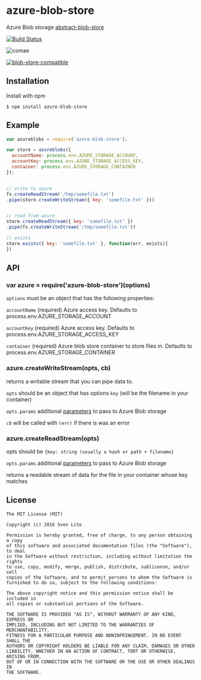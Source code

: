 
# azure-blob-store

  Azure Blob storage [abstract-blob-store](http://npmrepo.com/abstract-blob-store)

  [![Build Status](https://travis-ci.org/svnlto/azure-blob-store.svg)](https://travis-ci.org/svnlto/azure-blob-store)

  ![comae](https://img.shields.io/badge/Development%20sponsored%20by-Comae%20Technologies-green.svg)


  [![blob-store-compatible](https://raw.githubusercontent.com/maxogden/abstract-blob-store/master/badge.png)](https://github.com/maxogden/abstract-blob-store)

## Installation

  Install with npm

    $ npm install azure-blob-store

## Example

```js
var azureblobs = require('azure-blob-store');

var store = azureblobs({
  accountName: process.env.AZURE_STORAGE_ACCOUNT,
  accountKey: process.env.AZURE_STORAGE_ACCESS_KEY,
  container: process.env.AZURE_STORAGE_CONTAINER
});


// write to azure
fs.createReadStream('/tmp/somefile.txt')
.pipe(store.createWriteStream({ key: 'somefile.txt' }))


// read from azure
store.createReadStream({ key: 'somefile.txt' })
.pipe(fs.createWriteStream('/tmp/somefile.txt'))

// exists
store.exists({ key: 'somefile.txt' }, function(err, exists){
})
```

## API

### var azure = require('azure-blob-store')(options)

`options` must be an object that has the following properties:

`accountName` (required) Azure access key. Defaults to process.env.AZURE_STORAGE_ACCOUNT

`accountKey` (required) Azure access key. Defaults to process.env.AZURE_STORAGE_ACCESS_KEY

`container` (required) Azure blob store container to store files in. Defaults to process.env.AZURE_STORAGE_CONTAINER


### azure.createWriteStream(opts, cb)

returns a writable stream that you can pipe data to.

`opts` should be an object that has options `key` (will be the filename in
your container)

`opts.params` additional [parameters](https://azure.microsoft.com/en-us/documentation/articles/storage-nodejs-how-to-use-blob-storage/#set-up-an-azure-storage-connection) to pass to Azure Blob storage

`cb` will be called with `(err)` if there is was an error

### azure.createReadStream(opts)

opts should be `{key: string (usually a hash or path + filename}`

`opts.params` additional [parameters](https://azure.microsoft.com/en-us/documentation/articles/storage-nodejs-how-to-use-blob-storage/#set-up-an-azure-storage-connection) to pass to Azure Blob storage

returns a readable stream of data for the file in your container whose key matches

## License

    The MIT License (MIT)

    Copyright (c) 2016 Sven Lito

    Permission is hereby granted, free of charge, to any person obtaining a copy
    of this software and associated documentation files (the "Software"), to deal
    in the Software without restriction, including without limitation the rights
    to use, copy, modify, merge, publish, distribute, sublicense, and/or sell
    copies of the Software, and to permit persons to whom the Software is
    furnished to do so, subject to the following conditions:

    The above copyright notice and this permission notice shall be included in
    all copies or substantial portions of the Software.

    THE SOFTWARE IS PROVIDED "AS IS", WITHOUT WARRANTY OF ANY KIND, EXPRESS OR
    IMPLIED, INCLUDING BUT NOT LIMITED TO THE WARRANTIES OF MERCHANTABILITY,
    FITNESS FOR A PARTICULAR PURPOSE AND NONINFRINGEMENT. IN NO EVENT SHALL THE
    AUTHORS OR COPYRIGHT HOLDERS BE LIABLE FOR ANY CLAIM, DAMAGES OR OTHER
    LIABILITY, WHETHER IN AN ACTION OF CONTRACT, TORT OR OTHERWISE, ARISING FROM,
    OUT OF OR IN CONNECTION WITH THE SOFTWARE OR THE USE OR OTHER DEALINGS IN
    THE SOFTWARE.
